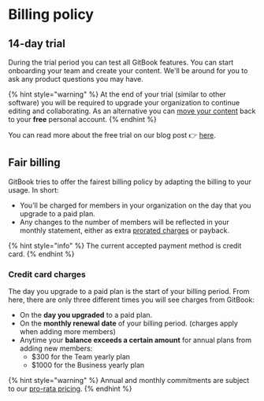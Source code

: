 # Billing policy

## 14-day trial‌ <a href="14-day-trial" id="14-day-trial"></a>

During the trial period you can test all GitBook features. You can start onboarding your team and create your content. We'll be around for you to ask any product questions you may have.

{% hint style="warning" %}
At the end of your trial (similar to other software) you will be required to upgrade your organization to continue editing and collaborating.‌ As an alternative you can [move your content](../spaces/what-is-a-space.md#moving-a-space) back to your **free** personal account.
{% endhint %}

You can read more about the free trial on our blog post 👉 [here](https://blog.gitbook.com/announcements/pricing-update).‌

## **​Fair billing** <a href="fair-billing" id="fair-billing"></a>

GitBook tries to offer the fairest billing policy by adapting the billing to your usage. In short:‌

* You’ll be charged for members in your organization on the day that you upgrade to a paid plan.
* Any changes to the number of members will be reflected in your monthly statement, either as extra [prorated charges](pro-rata.md) or payback.

{% hint style="info" %}
The current accepted payment method is credit card.
{% endhint %}

### ​Credit card charges <a href="credit-card-charges" id="credit-card-charges"></a>

The day you upgrade to a paid plan is the start of your billing period. From here, there are only three different times you will see charges from GitBook:‌

* On the **day you upgraded** to a paid plan.
* On the **monthly renewal date** of your billing period. (charges apply when adding more members)
* Anytime your **balance exceeds a certain amount** for annual plans from adding new members:
  * $300 for the Team yearly plan
  * $1000 for the Business yearly plan

{% hint style="warning" %}
Annual and monthly commitments are subject to our [pro-rata pricing](pro-rata.md).
{% endhint %}
